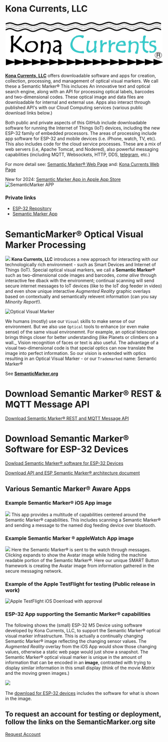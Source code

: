 # Kona Currents, LLC
![KonaCurrents](KonaCurrentsLabel.jpg)


**[Kona Currents, LLC](https://konacurrents.com)**
offers downloadable software and apps for creation, collection, processing, and management of optical visual markers. We call these a Semantic Marker&reg; This incluces An innovative text and optical search engine, along with an API for processing optical labels, barcodes and two-dimensional codes. These optical image and data files are downloadable for internal and external use. Apps also interact through published API's with our Cloud Computing services (various public download links below.)

Both public and private aspects of this GitHub include downloadable software for running the Internet of Things (IoT) devices, including the new ESP-32 family of embedded processors. 
The areas of processing include app software for ESP-32 and mobile devices (i.e. iPhone, watch, TV, etc). This also includes code for the cloud service processes. These are a mix of 
web servers (i.e, Apache Tomcat, and Nodered), also powerful messaging capabilities (including MQTT, Websockets, HTTP, DDS, [telegram](https://telegram.org), etc.)

For more detail see: [Semantic Marker&reg; Web Page](https://SemanticMarker.org)
and: [Kona Currents Web Page](https://konacurrents.com)

New for 2024: [Semantic Marker App in Apple App Store](https://apps.apple.com/us/app/semanticmarker/id6443887496) ![SemanticMarker APP]("https://SemanticMarker.org/images/appstore.svg")

### Private links

* [ESP-32 Repository](https://github.com/konacurrents/ESP_IOT)
* [Semantic Marker App](https://github.com/konacurrents/KSQRAvatar)  


# SemanticMarker&reg; Optical Visual Marker Processing
<img src="https://SemanticMarker.org/vision/SemanticMarkerQR.png" width="300">
<b>Kona Currents, LLC</b> introduces a new approach for interacting with our technologically rich environment
 - such as Smart Devices and Internet of Things (IoT). Special optical visual markers, we call a <b>Semantic
Marker&reg;</b> such as two-dimensional code images and barcodes, <i>come alive</i> through interactive fee
dback with the environment; continual scanning will send secure internet messages to IoT devices (like to the
 IoT dog feeder in video) and even show unique interactive <i>Augmented Reality</i> graphic overlays based on
 contextually and semantically relevent information (can you say <i>Minority Report</i>!).

 ![Optical Visual Marker](https://SemanticMarker.org/images/SemanticMarkerSemantics.jpeg)

 We humans (mostly) use our `Visual` skills to make sense of our environment. 
 But we also use `Optical` tools to enhance (or even make sense) of the same visual environemnt. For example,
 an optical telescope brings things closer for better understanding (like Planets or climbers on a wall._ 
 Vision recognition of faces or text is also useful. The
 advantage of a visual two-dimensional code is that special optics can now translate the
 image into perfect information. So our vision is extended with optics
 resulting in an Optical Visual Marker - or our `Trademarked` name: Semantic Marker&reg;


See  **[SemanticMarker.org](https://SemanticMarker.org)**

# Download Semantic Marker&reg; REST & MQTT Message API

<a href="https://github.com/konacurrents/SemanticMarkerAPI#readme">Download Semantic Marker&reg; REST and MQTT Message API</a>

# Download Semantic Marker&reg; Software for ESP-32 Devices

<a href="https://github.com/konacurrents/SemanticMarkerESP-32">Dowload Semantic Marker&reg; software for ESP-32 Devices</a>

[Download API and ESP Semantic Marker&reg; architecture document](https://KnowledgeShark.me/docs/ESP_IOT/html/index.html)

## Various Semantic Marker&reg; Aware Apps 
### Example Semantic Marker&reg; iOS App image
<img src="https://SemanticMarker.org/vision/SemanticMarkeriPhoneApp.png" width="300">
This app provides a multitude of capabilities centered around the Semantic Marker&reg; capabilities. This includes
scanning a Semantic Marker&reg; and sending a message to the named dog feeding device over bluetooth.

### Example Semantic Marker &reg; appleWatch App image
<img src="https://SemanticMarker.org/vision/WatchSM.jpg" width="300">
Here the Semantic Marker&reg; is sent to the watch through messages. Clicking expands to show the Avatar image while hiding
the machine readable portion of the Semantic Marker&reg;. Here our unique SMART Button framework is creating the
Avatar image from information gathered in the secure messaging network. 

### Example of the Apple TestFlight for testing (Public release in work)
![Apple TestFlight iOS Doenload with approval](https://semanticmarker.org/vision/TestFlight.png)

### ESP-32 App supporting the Semantic Marker&reg; capabilities

The following shows the (small) ESP-32 M5 Device using software developed by Kona Currents, LLC, to support
the Semantic Marker&reg; optical visual marker infrastructure. This is actually a continually changing Semantic Marker&reg; image
reflecting the changing sensor values. The <i>Augmented Reality</i> overlay from the iOS App would show those changing values,
otherwise a static web page would just show a snapshot. The Semantic Marker&reg; optical visual marker is unique in the amount of information
that can be encoded in an <b>image</b>, contrasted with trying to display similar information in this small display (think of the movie <i>Matrix</i> and the moving green images.)

<img src="https://SemanticMarker.org/vision/M5onMicrowave.jpg" width="300">

The [download for ESP-32 devices](https://github.com/konacurrents/SemanticMarkerESP-32#readme) includes the software for what is shown in the image.


## To request an account for testing or deployment, follow the links on the SemanticMarker.org site
[Request Account](https://SemanticMarker.org)
